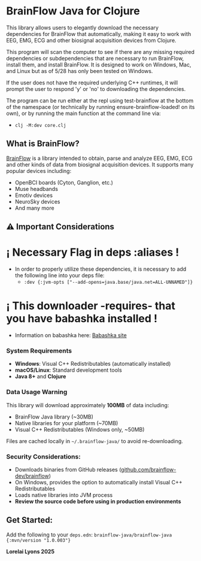 # BrainFlow Java for Clojure

This library allows users to elegantly download the necessary dependencies for BrainFlow that automatically, making it easy to work with EEG, EMG, ECG and other biosignal acquisition devices from Clojure.

This program will scan the computer to see if there are any missing required dependencies or subdependencies that are necessary to run BrainFlow, install them, and install BrainFlow. It is designed to work on Windows, Mac, and Linux but as of 5/28 has only been tested on Windows.

If the user does not have the required underlying C++ runtimes, it will prompt the user to respond 'y' or 'no' to downloading the dependencies.

The program can be run either at the repl using test-brainflow at the bottom of the namespace (or technically by running ensure-brainflow-loaded! on its own), or by running the main function at the command line via:
- `clj -M:dev core.clj` 

## What is BrainFlow?

[BrainFlow](https://brainflow.org/) is a library intended to obtain, parse and analyze EEG, EMG, ECG and other kinds of data from biosignal acquisition devices. It supports many popular devices including:

- OpenBCI boards (Cyton, Ganglion, etc.)
- Muse headbands
- Emotiv devices
- NeuroSky devices
- And many more

## ⚠️ Important Considerations

# ¡ Necessary Flag in deps :aliases !

- In order to properly utilize these dependencies, it is necessary to add the following line into your deps file:
   - `:dev {:jvm-opts ["--add-opens=java.base/java.net=ALL-UNNAMED"]}`

#  ¡ This downloader -requires- that you have babashka installed !
- Information on babashka here: [Babashka site](https://babashka.org/)

### System Requirements

- **Windows**: Visual C++ Redistributables (automatically installed)
- **macOS/Linux**: Standard development tools
- **Java 8+** and **Clojure**

### Data Usage Warning

This library will download approximately **100MB** of data including:

- BrainFlow Java library (~30MB)
- Native libraries for your platform (~70MB)
- Visual C++ Redistributables (Windows only, ~50MB)

Files are cached locally in `~/.brainflow-java/` to avoid re-downloading.

### Security Considerations:
- Downloads binaries from GitHub releases ([github.com/brainflow-dev/brainflow](https://github.com/brainflow-dev/brainflow))
- On Windows, provides the option to automatically install Visual C++ Redistributables
- Loads native libraries into JVM process
- **Review the source code before using in production environments**

## Get Started:

Add the following to your `deps.edn`:
`brainflow-java/brainflow-java {:mvn/version "1.0.003"}`

__Lorelai Lyons 2025__